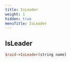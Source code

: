 ```yaml
---
title: IsLeader
weight: 1
hidden: true
menuTitle: IsLeader
---
```

## IsLeader
```perl
$raid->IsLeader(string name)
```